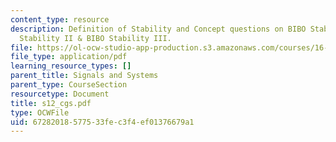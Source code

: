 ```yaml
---
content_type: resource
description: Definition of Stability and Concept questions on BIBO Stability I,BIBO
  Stability II & BIBO Stability III.
file: https://ol-ocw-studio-app-production.s3.amazonaws.com/courses/16-01-unified-engineering-i-ii-iii-iv-fall-2005-spring-2006/67282018577533fec3f4ef01376679a1_s12_cgs.pdf
file_type: application/pdf
learning_resource_types: []
parent_title: Signals and Systems
parent_type: CourseSection
resourcetype: Document
title: s12_cgs.pdf
type: OCWFile
uid: 67282018-5775-33fe-c3f4-ef01376679a1
---
```

